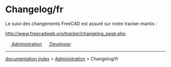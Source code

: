 # Changelog/fr
Le suivi des changements FreeCAD est assuré sur notre tracker mantis :

<http://www.freecadweb.org/tracker/changelog_page.php>




[<img src="images/Property.png" style="width:16px"> Administration](Category_Administration.md) [<img src="images/Property.png" style="width:16px"> Developer](Category_Developer.md)

---
[documentation index](../README.md) > [Administration](Category_Administration.md) > Changelog/fr

